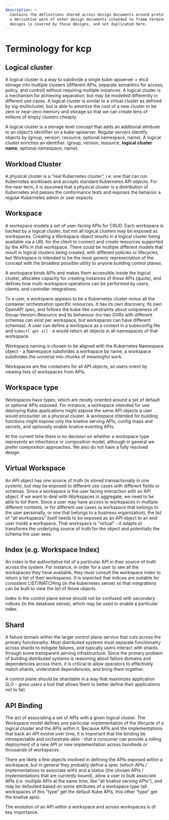 ```yaml
---
description: >
  Contains the definitions shared across design documents around prototyping a kube-like control plane (in KCP).  This is
  a derivative work of other design documents intended to frame terminology.  All future statements that may be changed by
  designs is covered by those designs, and not duplicated here.
---
```


# Terminology for kcp

## Logical cluster

A logical cluster is a way to subdivide a single kube-apiserver + etcd storage into multiple clusters (different APIs,
separate semantics for access, policy, and control) without requiring multiple instances.  A logical cluster is a
mechanism for achieving separation, but may be modelled differently in different use cases.  A logical cluster is
similar to a virtual cluster as defined by sig-multicluster, but is able to amortize the cost of a new cluster to be
zero or near-zero memory and storage so that we can create tens of millions of empty clusters cheaply.

A logical cluster is a storage level concept that adds an additional attribute to an object’s identifier on a
kube-apiserver.  Regular servers identify objects by (group, version, resource, optional namespace, name).  A logical
cluster enriches an identifier: (group, version, resource, **logical cluster name**, optional namespace, name).

## Workload Cluster

A physical cluster is a “real Kubernetes cluster”, i.e. one that can run Kubernetes workloads and accepts standard
Kubernetes API objects.  For the near term, it is assumed that a physical cluster is a distribution of Kubernetes and
passes the conformance tests and exposes the behavior a regular Kubernetes admin or user expects.

## Workspace

A workspace models a set of user-facing APIs for CRUD.  Each workspace is backed by a logical cluster, but not all
logical clusters may be exposed as workspaces.  Creating a Workspace object results in a logical cluster being available
via a URL for the client to connect and create resources supported by the APIs in that workspace.  There could be
multiple different models that result in logical clusters being created, with different policies or lifecycles, but
Workspace is intended to be the most generic representation of the concept with the broadest possible utility to anyone
building control planes.

A workspace binds APIs and makes them accessible inside the logical cluster, allocates capacity for creating instances
of those APIs (quota), and defines how multi-workspace operations can be performed by users, clients, and controller
integrations.

To a user, a workspace appears to be a Kubernetes cluster minus all the container orchestration specific resources. It
has its own discovery, its own OpenAPI spec, and follows the kube-like constraints about uniqueness of
Group-Version-Resource and its behaviour (no two GVRs with different schemas can exist per workspace, but workspaces can
have different schemas). A user can define a workspace as a context in a kubeconfig file and `kubectl get all -A` would
return all objects in all namespaces of that workspace.

Workspace naming is chosen to be aligned with the Kubernetes Namespace object - a Namespace subdivides a workspace by
name, a workspace subdivides the universe into chunks of meaningful work.

Workspaces are the containers for all API objects, so users orient by viewing lists of workspaces from APIs.

## Workspace type

Workspaces have types, which are mostly oriented around a set of default or optional APIs exposed.  For instance, a
workspace intended for use deploying Kube applications might expose the same API objects a user would encounter on a
physical cluster.  A workspace intended for building functions might expose only the knative serving APIs, config maps
and secrets, and optionally enable knative eventing APIs.

At the current time there is no decision on whether a workspace type represents an inheritance or composition model,
although in general we prefer composition approaches.  We also do not have a fully resolved design.

## Virtual Workspace

An API object has one source of truth (is stored transactionally in one system), but may be exposed to different use
cases with different fields or schemas.  Since a workspace is the user facing interaction with an API object, if we want
to deal with Workspaces in aggregate, we need to be able to list them.  Since a user may have access to workspaces in
multiple different contexts, or for different use cases (a workspace that belongs to the user personally, or one that
belongs to a business organization), the list of “all workspaces” itself needs to be exposed as an API object to an end
user inside a workspace.  That workspace is “virtual” - it adapts or transforms the underlying source of truth for the
object and potentially the schema the user sees.

## Index (e.g. Workspace Index)

An index is the authoritative list of a particular API in their source of truth across the system.  For instance, in
order for a user to see all the workspaces they have available, they must consult the workspace index to return a list
of their workspaces.  It is expected that indices are suitable for consistent LIST/WATCHing (in the kubernetes sense) so
that integrations can be built to view the list of those objects.

Index in the control plane sense should not be confused with secondary indices (in the database sense), which may be
used to enable a particular index.

## Shard

A failure domain within the larger control plane service that cuts across the primary functionality. Most distributed
systems must separate functionality across shards to mitigate failures, and typically users interact with shards through
some transparent serving infrastructure.  Since the primary problem of building distributed systems is reasoning about
failure domains and dependencies across them, it is critical to allow operators to effectively match shards, understand
dependencies, and bring them together.

A control plane should be shardable in a way that maximizes application SLO - gives users a tool that allows them to
better define their applications not to fail.

## API Binding

The act of associating a set of APIs with a given logical cluster.  The Workspace model defines one particular
implementation of the lifecycle of a logical cluster and the APIs within it.  Because APIs and the implementations that
back an API evolve over time, it is important that the binding be introspectable and orchestrate-able - that a consumer
can provide a rolling deployment of a new API or new implementation across hundreds or thousands of workspaces.

There are likely a few objects involved in defining the APIs exposed within a workspace, but in general they probably
define a spec (which APIs / implementations to associate with) and a status (the chosen APIs / implementations that are
currently bound), allow a user to bulk associate APIs (i.e. multiple APIs at the same time, like “all knative serving
APIs”), and may be defaulted based on some attributes of a workspace type (all workspaces of this “type” get the default
Kube APIs, this other “type” get the knative apis).

The evolution of an API within a workspace and across workspaces is of key importance.
